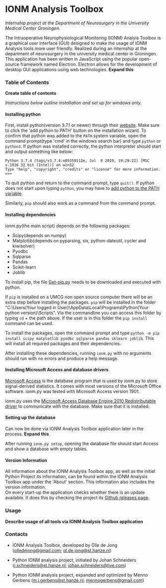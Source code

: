 # IONM Analysis Toolbox #
*Internship project at the Department of Neurosurgery in the University Medical Center Groningen.*

The Intraoperative Neurophysiological Monitoring (IONM) Analyis Toolbox is a graphical user interface (GUI) designed to make the usage of IONM Analysis tools more user friendly. Realized during an internship at the department of neurosurgery in the university medical center in Groningen. This application has been written in JavaScript using the popular open-source framework named Electron. Electron allows for the development of desktop GUI applications using web technologies.
**Expand this**

### Table of Contents ###

**Create table of contents**

*Instructions below outline installation and set up for windows only.*

#### Installing python ####
First, install python(version 3.7.1 or newer) through their [website](https://www.python.org). Make sure to click the 
'add python to PATH' button on the installation wizard. To confirm that python was added to the `PATH` system variable,
open the command prompt(type 'cmd' in the windows search bar) and type `python` or `python3`. If python was installed 
correctly, the python interpreter should start and output something like below:

```
Python 3.7.4 (tags/v3.7.4:e09359112e, Jul  8 2019, 19:29:22) [MSC v.1916 32 bit (Intel)] on win32
Type "help", "copyright", "credits" or "license" for more information.
>>>
```

To quit python and return to the command prompt, type `quit()`.
If python does not start upon typing `python`, you may have to [add python to the PATH variable](https://geek-university.com/python/add-python-to-the-windows-path/).

Similarly, `pip` should also work as a command from the command prompt.
#### Installing dependencies ####
ionm.py(the main script) depends on the following packages:
- Scipy(depends on numpy)
- Matplotlib(depends on pyparsing, six, python-dateutil, cycler and kiwisolver)
- Pyodbc
- Sqlparse
- Pandas
- Scikit-learn
- Joblib

To install pip, the file [Get-pip.py](https://bootstrap.pypa.io/get-pip.py) needs to be downloaded and executed with python.

If `pip` is installed on a UMCG non open source computer there will be an extra step before installing the packages.
`pip` will be installed in the folder "C:\Users\(Your logged in User)\AppData\Local\Programs\Python\(Your python version)\Scripts".
Via the commandline you can access this folder by typing `cd` + the path above. If the user is in this folder the `pip install` command can be used.

To install the packages, open the command prompt and type `python -m pip install scipy matplotlib pyodbc sqlparse pandas sklearn joblib`. 
This will install all required packages and their dependencies.

After installing these dependencies, running `ionm.py` with no arguments should run with no errors and produce a help message. 

#### Installing Microsoft Access and database drivers #### 
[Microsoft Access](https://products.office.com/nl-nl/access?rtc=1) is the database program that is used by ionm.py to store signal-derived statistics.
It comes with most versions of the Microsoft Office software. ionm.py was tested with Microsoft Access version 1901.

ionm.py uses the [Microsoft Access Database Engine 2010 Redistributable driver](https://www.microsoft.com/en-US/download/details.aspx?id=13255)
to communicate with the database. Make sure that it is installed.

#### Setting up the database ####
Can now be done via IONM Analysis Toolbox application later in the process.
**Expand this**

After running `ionm.py setup`, opening the database file should start Access and show a database with empty tables.

#### Version Information ####

All information about the IONM Analysis Toolbox app, as well as the initial Python Project its information, can be found within the IONM Analysis Toolbox app under the 'About' section. This information also includes the version information.  
On every start-up the application checks whether there is an update available. It does this by checking the project its [Github releases page](https://github.com/olledejong/IONM-Analysis-Toolbox/releases).

### Usage ###

**Describe usage of all tools via IONM Analysis Toolbox application**

### Contacts ###

- IONM Analysis Toolbox, developed by Olle de Jong (olledejong@gmail.com; ol.de.jong@st.hanze.nl)

- Python IONM analysis project, initiated by Johan Schneiders (j.schneiders@st.hanze.nl; johan.schneiders@live.com)

- Python IONM analysis project, expanded and optimized by Menno Gerbens (m.j.gerbens@st.hanze.nl; mennogerbens@gmail.com)
